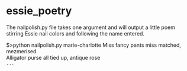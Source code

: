 essie_poetry
============

The nailpolish.py file takes one argument and will output a little poem stirring Essie nail colors and following the name entered.

$>python nailpolish.py marie-charlotte
Miss fancy pants miss matched, mezmerised  
Alligator purse all tied up, antique rose  
`...`
